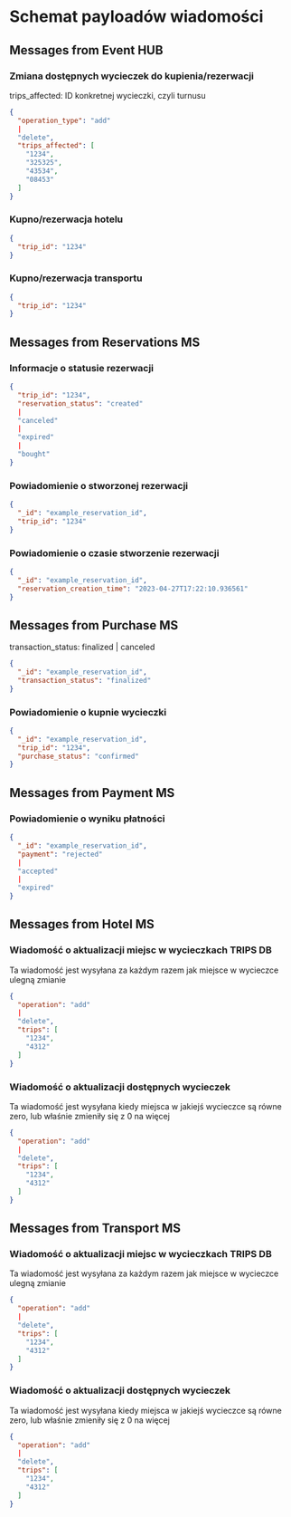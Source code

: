 # Schemat payloadów wiadomości

## Messages from **Event HUB**

### Zmiana dostępnych wycieczek do kupienia/rezerwacji

trips_affected: ID konkretnej wycieczki, czyli turnusu
```json
{
  "operation_type": "add"
  |
  "delete",
  "trips_affected": [
    "1234",
    "325325",
    "43534",
    "08453"
  ]
}
```

### Kupno/rezerwacja hotelu

```json
{
  "trip_id": "1234"
}
```

### Kupno/rezerwacja transportu

```json
{
  "trip_id": "1234"
}
```

## Messages from **Reservations MS**

### Informacje o statusie rezerwacji

```json
{
  "trip_id": "1234",
  "reservation_status": "created"
  |
  "canceled"
  |
  "expired"
  |
  "bought"
}
```

### Powiadomienie o stworzonej rezerwacji

```json
{
  "_id": "example_reservation_id",
  "trip_id": "1234"
}
```

### Powiadomienie o czasie stworzenie rezerwacji

```json
{
  "_id": "example_reservation_id",
  "reservation_creation_time": "2023-04-27T17:22:10.936561"
}
```

## Messages from **Purchase MS**

transaction_status: finalized | canceled

```json
{
  "_id": "example_reservation_id",
  "transaction_status": "finalized"
}
```

### Powiadomienie o kupnie wycieczki

```json
{
  "_id": "example_reservation_id",
  "trip_id": "1234",
  "purchase_status": "confirmed"
}
```

## Messages from **Payment MS**

### Powiadomienie o wyniku płatności

```json
{
  "_id": "example_reservation_id",
  "payment": "rejected"
  |
  "accepted"
  |
  "expired"
}
```

## Messages from **Hotel MS**

### Wiadomość o aktualizacji miejsc w wycieczkach TRIPS DB

Ta wiadomość jest wysyłana za każdym razem jak miejsce w wycieczce ulegną zmianie

```json
{
  "operation": "add"
  |
  "delete",
  "trips": [
    "1234",
    "4312"
  ]
}
```

### Wiadomość o aktualizacji dostępnych wycieczek

Ta wiadomość jest wysyłana kiedy miejsca w jakiejś wycieczce są równe zero, lub właśnie zmieniły się z 0 na więcej

```json
{
  "operation": "add"
  |
  "delete",
  "trips": [
    "1234",
    "4312"
  ]
}
```

## Messages from **Transport MS**

### Wiadomość o aktualizacji miejsc w wycieczkach TRIPS DB

Ta wiadomość jest wysyłana za każdym razem jak miejsce w wycieczce ulegną zmianie

```json
{
  "operation": "add"
  |
  "delete",
  "trips": [
    "1234",
    "4312"
  ]
}
```

### Wiadomość o aktualizacji dostępnych wycieczek

Ta wiadomość jest wysyłana kiedy miejsca w jakiejś wycieczce są równe zero, lub właśnie zmieniły się z 0 na więcej

```json
{
  "operation": "add"
  |
  "delete",
  "trips": [
    "1234",
    "4312"
  ]
}
```
